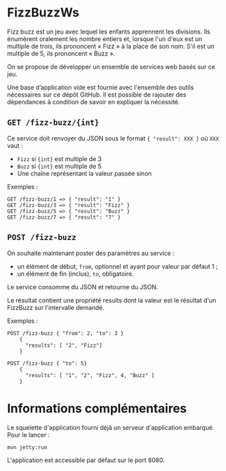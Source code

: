 # FizzBuzzWs

Fizz buzz est un jeu avec lequel les enfants apprennent les divisions. 
Ils énumèrent oralement les nombre entiers et, lorsque l'un d'eux est un multiple de trois, ils prononcent « Fizz » 
à la place de son nom. S'il est un multiple de 5, ils prononcent « Buzz ».

On se propose de développer un ensemble de services web basés sur ce jeu. 

Une base d’application vide est fournie avec l'ensemble des outils nécessaires sur ce dépôt GitHub. 
Il est possible de rajouter des dépendances à condition de savoir en expliquer la nécessité.

## `GET /fizz-buzz/{int}`

Ce service doit renvoyer du JSON sous le format `{ "result": XXX }` où `XXX` vaut :
* `Fizz` si `{int}` est multiple de 3
* `Buzz` si `{int}` est multiple de 5
* Une chaîne représentant la valeur passée sinon

Exemples :

    GET /fizz-buzz/1 => { "result": "1" }
    GET /fizz-buzz/3 => { "result": "Fizz" }
    GET /fizz-buzz/5 => { "result": "Buzz" }
    GET /fizz-buzz/7 => { "result": "7" }

## `POST /fizz-buzz`

On souhaite maintenant poster des paramètres au service : 
* un élément de début, `from`, optionnel et ayant pour valeur par défaut 1 ;
* un élément de fin (inclus), `to`, obligatoire.

Le service consomme du JSON et retourne du JSON. 

Le résultat contient une propriété results dont la valeur est le résultat d'un FizzBuzz sur l'intervalle demandé.

Exemples : 

    POST /fizz-buzz { "from": 2, "to": 3 }
        {
          "results": [ "2", "Fizz"] 
        }

    POST /fizz-buzz { "to": 5}
        { 
          "results": [ "1", "2", "Fizz", 4, "Buzz" ] 
        }


# Informations complémentaires

Le squelette d'application fourni déjà un serveur d'application embarqué. Pour le lancer : 
 
    mvn jetty:run
    
L'application est accessible par défaut sur le port 8080.
